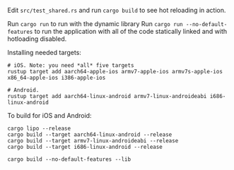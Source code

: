 Edit `src/test_shared.rs` and run `cargo build` to see hot reloading in action.

Run `cargo run` to run with the dynamic library
Run `cargo run --no-default-features` to run the application with all of the code statically linked and with hotloading disabled.

Installing needed targets:

```
# iOS. Note: you need *all* five targets
rustup target add aarch64-apple-ios armv7-apple-ios armv7s-apple-ios x86_64-apple-ios i386-apple-ios

# Android.
rustup target add aarch64-linux-android armv7-linux-androideabi i686-linux-android
```

To build for iOS and Android:
```
cargo lipo --release
cargo build --target aarch64-linux-android --release
cargo build --target armv7-linux-androideabi --release
cargo build --target i686-linux-android --release
```

```
cargo build --no-default-features --lib
```